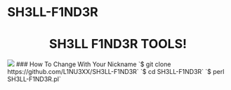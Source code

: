 # SH3LL-F1ND3R
<h1 align="center">SH3LL F1ND3R TOOLS</a>!</h1>
<img src="https://github.com/L1NU3XX/SH3LL-F1ND3R/img/L1NU3X"></img>
### How To Change With Your Nickname
`$ git clone https://github.com/L1NU3XX/SH3LL-F1ND3R`
`$ cd SH3LL-F1ND3R`
`$ perl SH3LL-F1ND3R.pl`
